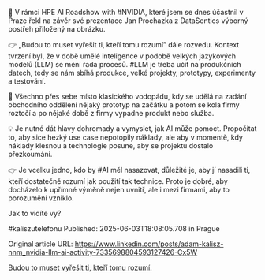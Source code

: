 🤯 V rámci HPE AI Roadshow with #NVIDIA, které jsem se dnes účastnil v Praze řekl na závěr své prezentace Jan Prochazka z DataSentics výborný postřeh přiložený na obrázku.


👉 „Budou to muset vyřešit ti, kteří tomu rozumí” dále rozvedu. Kontext tvrzení byl, že v době umělé inteligence v podobě velkých jazykových modelů (LLM) se mění řada procesů. #LLM je třeba učit na produkčních datech, tedy se nám sbíhá produkce, velké projekty, prototypy, experimenty a testování.


🌊 Všechno přes sebe místo klasického vodopádu, kdy se udělá na zadání obchodního oddělení nějaký prototyp na začátku a potom se kola firmy roztočí a po nějaké době z firmy vypadne produkt nebo služba.


💡 Je nutné dát hlavy dohromady a vymyslet, jak AI může pomoct. Propočítat to, aby sice hezký use case nepotopily náklady, ale aby v momentě, kdy náklady klesnou a technologie posune, aby se projektu dostalo přezkoumání.


👉 Je vcelku jedno, kdo by #AI měl nasazovat, důležité je, aby jí nasadili ti, kteří dostatečně rozumí jak použití tak technice. Proto je dobré, aby docházelo k upřímné výměně nejen uvnitř, ale i mezi firmami, aby to porozumění vzniklo.


Jak to vidíte vy?


#kaliszutelefonu
Published: 2025-06-03T18:08:05.708 in Prague

Original article URL: https://www.linkedin.com/posts/adam-kalisz-nnm_nvidia-llm-ai-activity-7335698804593127426-Cx5W

[Budou to muset vyřešit ti, kteří tomu rozumí.](./media/hpe-nvidia-prague-ai-roadshow.png)
